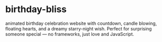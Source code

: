 # birthday-bliss
animated birthday celebration website with countdown, candle blowing, floating hearts, and a dreamy starry-night wish. Perfect for surprising someone special — no frameworks, just love and JavaScript.
